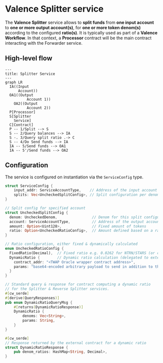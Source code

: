 # Valence Splitter service

The **Valence Splitter** service allows to **split funds** from **one input account** to **one or more output account(s)**, for **one or more token denom(s)** according to the configured **ratio(s)**. It is typically used as part of a **Valence Workflow**. In that context, a **Processor** contract will be the main contract interacting with the Forwarder service.

## High-level flow

```mermaid
---
title: Splitter Service
---
graph LR
  IA((Input
      Account))
  OA1((Output
		  Account 1))
	OA2((Output
		  Account 2))
  P[Processor]
  S[Splitter
    Service]
  C[Contract]
  P -- 1/Split --> S
  S -- 2/Query balances --> IA
  S -. 3/Query split ratio .-> C
  S -- 4/Do Send funds --> IA
  IA -- 5/Send funds --> OA1
  IA -- 5'/Send funds --> OA2
```

## Configuration

The service is configured on instantiation via the `ServiceConfig` type.

```rust
struct ServiceConfig {
    input_addr: ServiceAccountType,    // Address of the input account
    splits: Vec<UncheckedSplitConfig>, // Split configuration per denom
}

// Split config for specified account
struct UncheckedSplitConfig {
  denom: UncheckedDenom,                // Denom for this split configuration (either native or CW20)
  account: ServiceAccountType,          // Address of the output account for this split config
  amount: Option<Uint128>,              // Fixed amount of tokens
  ratio: Option<UncheckedRatioConfig>,  // Amount defined based on a ratio
}

// Ratio configuration, either fixed & dynamically calculated
enum UncheckedRatioConfig {
  FixedRatio(Decimal),  // Fixed ratio e.g. 0.0262 for NTRN/STARS (or could be another arbitrary ratio)
  DynamicRatio {        // Dynamic ratio calculation (delegated to external contract)
	contract_addr: "<TWAP Oracle wrapper contract address>",
    params: "base64-encoded arbitrary payload to send in addition to the denoms"
  }
}

// Standard query & response for contract computing a dynamic ratio
// for the Splitter & Reverse Splitter services.
#[cw_serde]
#[derive(QueryResponses)]
pub enum DynamicRatioQueryMsg {
    #[returns(DynamicRatioResponse)]
    DynamicRatio {
        denoms: Vec<String>,
        params: String,
    }
}

#[cw_serde]
// Response returned by the external contract for a dynamic ratio
struct DynamicRatioResponse {
    pub denom_ratios: HashMap<String, Decimal>,
}
```
